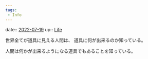 ```yaml
---
tags:
 - Info
---
```


date:: [2022-07-19](Daily_Note/2022-07-19.md)
up:: [Life](../Bar/Novel/Chaos/Life.md)

世界全てが道具に見える人間は、
道具に何が出来るのか知っている。

人間は何かが出来るようになる道具でもあることを知っている。